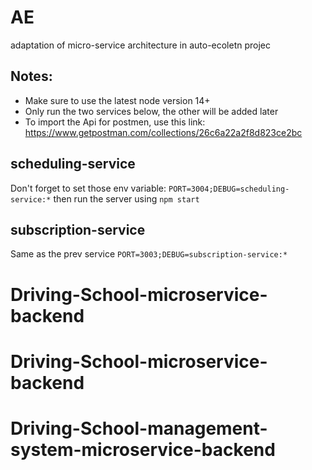 # AE
adaptation of micro-service architecture in auto-ecoletn projec


## Notes:
+ Make sure to use the latest node version 14+
+ Only run the two services below, the other will be added later
+ To import the Api for postmen, use this link: https://www.getpostman.com/collections/26c6a22a2f8d823ce2bc
## scheduling-service
Don't forget to set those env variable:
 `PORT=3004;DEBUG=scheduling-service:*`
then run the server using `npm start`

## subscription-service
Same as the prev service
`PORT=3003;DEBUG=subscription-service:*`
# Driving-School-microservice-backend
# Driving-School-microservice-backend
# Driving-School-management-system-microservice-backend
